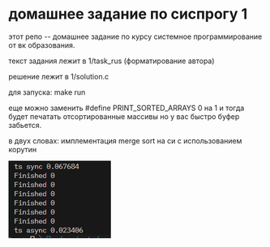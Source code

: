 # домашнее задание по сиспрогу 1
этот репо -- домашнее задание по курсу системное программирование от вк образования.

текст задания лежит в 1/task_rus (форматирование автора)

решение лежит в 1/solution.c

для запуска: make run

еще можно заменить #define PRINT_SORTED_ARRAYS 0 на 1 и тогда будет печатать отсортированные массивы но у вас быстро буфер забьется.

в двух словах: имплементация merge sort на си с использованием корутин

![alt](image.png)